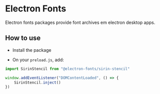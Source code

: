 # Electron Fonts

Electron fonts packages provide font archives em electron desktop apps.

## How to use

* Install the package

* On your `preload.js`, add:

```ts
import SirinStencil from "@electron-fonts/sirin-stencil"

window.addEventListener("DOMContentLoaded", () => {
    SirinStencil.inject()
})
```